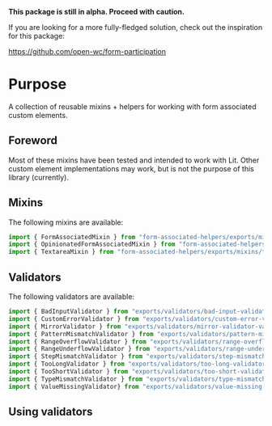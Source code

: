 **This package is still in alpha. Proceed with caution.**

If you are looking for a more fully-fledged solution, check out the inspiration for this package:

<https://github.com/open-wc/form-participation>

# Purpose

A collection of reusable mixins + helpers for working with form associated custom elements.

## Foreword

Most of these mixins have been tested and intended to work with Lit. Other custom element implementations
may work, but is not the purpose of this library (currently).

## Mixins

The following mixins are available:

```js
import { FormAssociatedMixin } from "form-associated-helpers/exports/mixins/form-associated-mixin.js"
import { OpinionatedFormAssociatedMixin } from "form-associated-helpers/exports/mixins/opinionated-form-associated-mixin.js"
import { TextareaMixin } from "form-associated-helpers/exports/mixins/textarea-mixin.js"
```

## Validators

The following validators are available:

```js
import { BadInputValidator } from "exports/validators/bad-input-validator.js"
import { CustomErrorValidator } from "exports/validators/custom-error-validator.js"
import { MirrorValidator } from "exports/validators/mirror-validator-validator.js"
import { PatternMismatchValidator } from "exports/validators/pattern-mismatch-validator.js"
import { RangeOverflowValidator } from "exports/validators/range-overflow-validator.js"
import { RangeUnderflowValidator } from "exports/validators/range-underflow-validator.js"
import { StepMismatchValidator } from "exports/validators/step-mismatch-validator.js"
import { TooLongValidator } from "exports/validators/too-long-validator.js"
import { TooShortValidator } from "exports/validators/too-short-validator.js"
import { TypeMismatchValidator } from "exports/validators/type-mismatch-validator.js"
import { ValueMissingValidator} from "exports/validators/value-missing-validator.js"
```

## Using validators



```js

```
